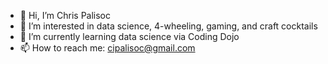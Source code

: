 - 👋 Hi, I’m Chris Palisoc
- 👀 I’m interested in data science, 4-wheeling, gaming, and craft cocktails
- 🌱 I’m currently learning data science via Coding Dojo
- 📫 How to reach me: cipalisoc@gmail.com

<!---
cipalisoc/cipalisoc is a ✨ special ✨ repository because its `README.md` (this file) appears on your GitHub profile.
You can click the Preview link to take a look at your changes.
--->
